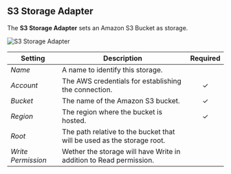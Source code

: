 ## S3 Storage Adapter

The **S3 Storage Adapter** sets an Amazon S3 Bucket as storage.

![S3 Storage Adapter](./assets/storage-s3.webp)

| Setting | Description | Required |
| --- | --- | :---: |
| *Name* | A name to identify this storage. |
| *Account* | The AWS credentials for establishing the connection. | &#x2713; |
| *Bucket* | The name of the Amazon S3 bucket. | &#x2713; |
| *Region* | The region where the bucket is hosted. | &#x2713; |
| *Root* | The path relative to the bucket that will be used as the storage root. |
| *Write Permission* | Wether the storage will have Write in addition to Read permission. |
